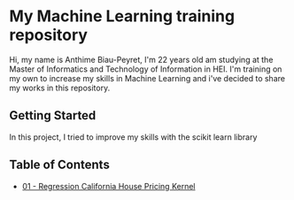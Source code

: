# My Machine Learning training repository

Hi, my name is Anthime Biau-Peyret, I'm 22 years old am studying at the Master of Informatics and Technology of Information  in HEI. I'm training on my own to increase my skills in Machine Learning and i've decided to share my works in this repository.


## Getting Started

In this project, I tried to improve my skills with the scikit learn library 


## Table of Contents
* [01 - Regression California House Pricing Kernel](https://github.com/Anthime-Biau/Training/blob/master/California_House_Pricing_Kernel.ipynb) 


